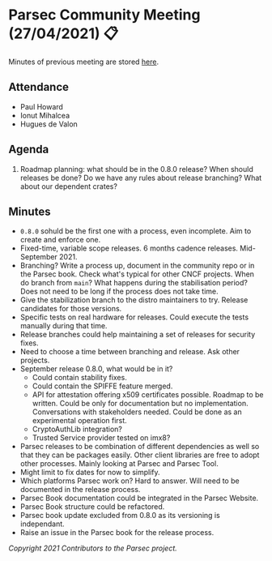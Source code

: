 # Parsec Community Meeting (27/04/2021) 📋

Minutes of previous meeting are stored
[here](https://github.com/parallaxsecond/community/tree/master/minutes).

## Attendance

- Paul Howard
- Ionut Mihalcea
- Hugues de Valon

## Agenda

1. Roadmap planning: what should be in the 0.8.0 release? When should releases be done? Do we have
   any rules about release branching? What about our dependent crates?

## Minutes

- `0.8.0` sohuld be the first one with a process, even incomplete. Aim to create and enforce one.
- Fixed-time, variable scope releases. 6 months cadence releases. Mid-September 2021.
- Branching? Write a process up, document in the community repo or in the Parsec book. Check what's
   typical for other CNCF projects. When do branch from `main`? What happens during the
   stabilisation period? Does not need to be long if the process does not take time.
- Give the stabilization branch to the distro maintainers to try. Release candidates for those
   versions.
- Specific tests on real hardware for releases. Could execute the tests manually during that time.
- Release branches could help maintaining a set of releases for security fixes.
- Need to choose a time between branching and release. Ask other projects.
- September release 0.8.0, what would be in it?
   - Could contain stability fixes.
   - Could contain the SPIFFE feature merged.
   - API for attestation offering x509 certificates possible. Roadmap to be written. Could be only
      for documentation but no implementation. Conversations with stakeholders needed. Could be done
      as an experimental operation first.
   - CryptoAuthLib integration?
   - Trusted Service provider tested on imx8?
- Parsec releases to be combination of different dependencies as well so that they can be packages
   easily. Other client libraries are free to adopt other processes. Mainly looking at Parsec and
   Parsec Tool.
- Might limit to fix dates for now to simplify.
- Which platforms Parsec work on? Hard to answer. Will need to be documented in the release process.
- Parsec Book documentation could be integrated in the Parsec Website.
- Parsec Book structure could be refactored.
- Parsec book update excluded from 0.8.0 as its versioning is independant.
- Raise an issue in the Parsec book for the release process.

*Copyright 2021 Contributors to the Parsec project.*
